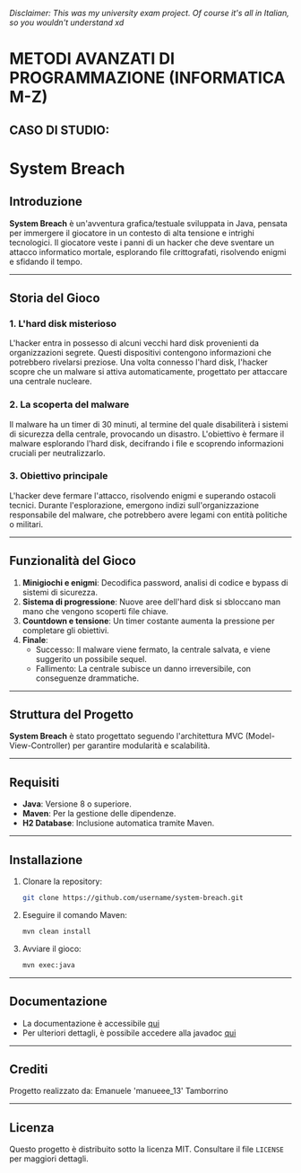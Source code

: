 *Disclaimer: This was my university exam project. Of course it's all in Italian, so you wouldn't understand xd*

# METODI AVANZATI DI PROGRAMMAZIONE (INFORMATICA M-Z)
## CASO DI STUDIO:
# System Breach

## Introduzione
**System Breach** è un'avventura grafica/testuale sviluppata in Java, pensata per immergere il giocatore in un contesto di alta tensione e intrighi tecnologici. Il giocatore veste i panni di un hacker che deve sventare un attacco informatico mortale, esplorando file crittografati, risolvendo enigmi e sfidando il tempo.

---

## Storia del Gioco

### 1. L'hard disk misterioso
L'hacker entra in possesso di alcuni vecchi hard disk provenienti da organizzazioni segrete. Questi dispositivi contengono informazioni che potrebbero rivelarsi preziose. Una volta connesso l'hard disk, l'hacker scopre che un malware si attiva automaticamente, progettato per attaccare una centrale nucleare.

### 2. La scoperta del malware
Il malware ha un timer di 30 minuti, al termine del quale disabiliterà i sistemi di sicurezza della centrale, provocando un disastro. L'obiettivo è fermare il malware esplorando l'hard disk, decifrando i file e scoprendo informazioni cruciali per neutralizzarlo.

### 3. Obiettivo principale
L'hacker deve fermare l'attacco, risolvendo enigmi e superando ostacoli tecnici. Durante l'esplorazione, emergono indizi sull'organizzazione responsabile del malware, che potrebbero avere legami con entità politiche o militari.

---

## Funzionalità del Gioco

1. **Minigiochi e enigmi**: Decodifica password, analisi di codice e bypass di sistemi di sicurezza.
2. **Sistema di progressione**: Nuove aree dell'hard disk si sbloccano man mano che vengono scoperti file chiave.
3. **Countdown e tensione**: Un timer costante aumenta la pressione per completare gli obiettivi.
4. **Finale**:
   - Successo: Il malware viene fermato, la centrale salvata, e viene suggerito un possibile sequel.
   - Fallimento: La centrale subisce un danno irreversibile, con conseguenze drammatiche.

---

## Struttura del Progetto

**System Breach** è stato progettato seguendo l'architettura MVC (Model-View-Controller) per garantire modularità e scalabilità.

---

## Requisiti

- **Java**: Versione 8 o superiore.
- **Maven**: Per la gestione delle dipendenze.
- **H2 Database**: Inclusione automatica tramite Maven.

---

## Installazione

1. Clonare la repository:
   ```bash
   git clone https://github.com/username/system-breach.git
   ```
2. Eseguire il comando Maven:
   ```bash
   mvn clean install
   ```
3. Avviare il gioco:
   ```bash
   mvn exec:java
   ```

---

## Documentazione

- La documentazione è accessibile [qui](./systembreach/docs/DOCUMENTATION.md)
- Per ulteriori dettagli, è possibile accedere alla javadoc [qui](./systembreach/docs/javadoc/index.html)

---

## Crediti

Progetto realizzato da: Emanuele 'manueee_13' Tamborrino


---

## Licenza

Questo progetto è distribuito sotto la licenza MIT. Consultare il file `LICENSE` per maggiori dettagli.

